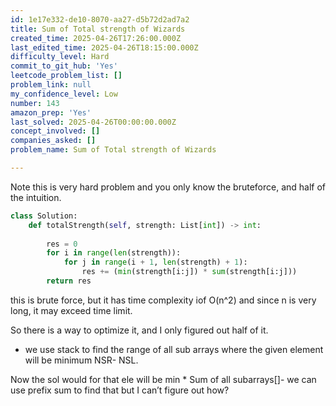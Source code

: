 ```yaml
---
id: 1e17e332-de10-8070-aa27-d5b72d2ad7a2
title: Sum of Total strength of Wizards
created_time: 2025-04-26T17:26:00.000Z
last_edited_time: 2025-04-26T18:15:00.000Z
difficulty_level: Hard
commit_to_git_hub: 'Yes'
leetcode_problem_list: []
problem_link: null
my_confidence_level: Low
number: 143
amazon_prep: 'Yes'
last_solved: 2025-04-26T00:00:00.000Z
concept_involved: []
companies_asked: []
problem_name: Sum of Total strength of Wizards

---
```


Note this is very hard problem and you only know the bruteforce, and half of the intuition.

```python
class Solution:
    def totalStrength(self, strength: List[int]) -> int:
        
        res = 0
        for i in range(len(strength)):
            for j in range(i + 1, len(strength) + 1):
                res += (min(strength[i:j]) * sum(strength[i:j]))
        return res
```

this is brute force, but it has time complexity iof O(n^2) and since n is very long, it may exceed time limit.

So there is a way to optimize it, and I only figured out half of it.

*   we use stack to find the range of all sub arrays where the given element will be minimum NSR- NSL.

Now the sol would for that ele will be min \* Sum of all subarrays\[]- we can use prefix sum to find that but I can’t figure out how?
